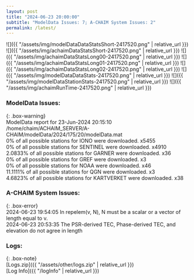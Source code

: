 ```yaml
---
layout: post
title: "2024-06-23 20:00:00"
subtitle: "ModelData Issues: 7; A-CHAIM System Issues: 2"
permalink: /latest/
---
```


![]({{ "/assets/img/modelDataDataStatsShort-2417520.png" | relative_url }})
![]({{ "/assets/img/achaimDataStatsShort-2417520.png" | relative_url }})
![]({{ "/assets/img/achaimDataStatsLong00-2417520.png" | relative_url }})
![]({{ "/assets/img/achaimDataStatsLong01-2417520.png" | relative_url }})
![]({{ "/assets/img/achaimDataStatsLong02-2417520.png" | relative_url }})
![]({{ "/assets/img/modelDataDataStats-2417520.png" | relative_url }})
![]({{ "/assets/img/modelDataStationStats-2417520.png" | relative_url }})
![]({{ "/assets/img/achaimRunTime-2417520.png" | relative_url }})


### ModelData Issues:  
  
{: .box-warning}  
 ModelData report for 23-Jun-2024 20:15:10   
 /home/chaim/ACHAIM_SERVER/A-CHAIM/modelData/2024/175/20/modelData.mat   
 0% of all possible stations for IONO were downloaded. x5455   
 0% of all possible stations for SENTINEL were downloaded. x4910   
 2.0833% of all possible stations for GARNER were downloaded. x36   
 0% of all possible stations for GREF were downloaded. x3   
 0% of all possible stations for NOAA were downloaded. x46   
 11.1111% of all possible stations for QGN were downloaded. x3   
 4.6823% of all possible stations for KARTVERKET were downloaded. x38   
  
### A-CHAIM System Issues:  
  
{: .box-error}  
2024-06-23 19:54:05 In repelem(v, N), N must be a scalar or a vector of length equal to v.  
2024-06-23 20:53:35 The PSR-derived TEC, Phase-derived TEC, and elevation do not agree in length  

### Logs:  
  
{: .box-note}  
[Logs.zip]({{ "/assets/other/logs.zip" | relative_url }})  
[Log Info]({{ "/logInfo" | relative_url }})  
